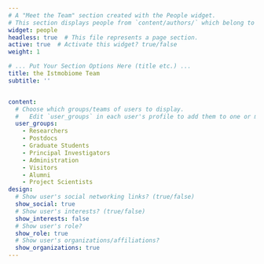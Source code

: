 ```yaml
---
# A "Meet the Team" section created with the People widget.
# This section displays people from `content/authors/` which belong to the `user_groups` below.
widget: people
headless: true  # This file represents a page section.
active: true  # Activate this widget? true/false
weight: 1

# ... Put Your Section Options Here (title etc.) ...
title: the Istmobiome Team
subtitle: ''


content:
  # Choose which groups/teams of users to display.
  #   Edit `user_groups` in each user's profile to add them to one or more of these groups.
  user_groups:
    - Researchers
    - Postdocs
    - Graduate Students
    - Principal Investigators
    - Administration
    - Visitors
    - Alumni
    - Project Scientists
design:
  # Show user's social networking links? (true/false)
  show_social: true
  # Show user's interests? (true/false)
  show_interests: false
  # Show user's role?
  show_role: true
  # Show user's organizations/affiliations?
  show_organizations: true
---
```

